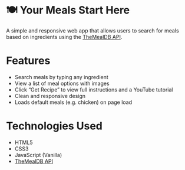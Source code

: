 # 🍽️ Your Meals Start Here

A simple and responsive web app that allows users to search for meals based on ingredients using the [TheMealDB API](https://www.themealdb.com/).

# Features

- Search meals by typing any ingredient
- View a list of meal options with images
- Click “Get Recipe” to view full instructions and a YouTube tutorial
- Clean and responsive design
- Loads default meals (e.g. chicken) on page load

# Technologies Used

- HTML5
- CSS3
- JavaScript (Vanilla)
- [TheMealDB API](https://www.themealdb.com/)
